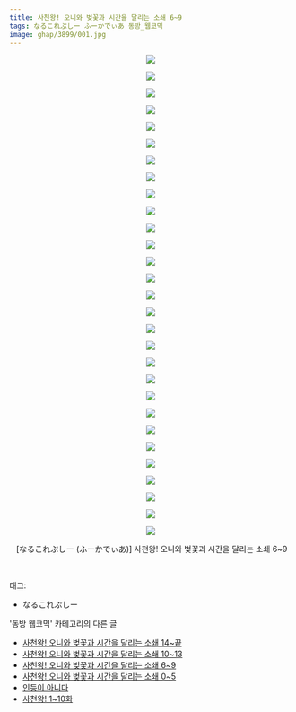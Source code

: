 ```yaml
---
title: 사천왕! 오니와 벚꽃과 시간을 달리는 소쇄 6~9
tags: なるこれぷしー ふーかでぃあ 동방_웹코믹
image: ghap/3899/001.jpg
---
```

<div class="article">
<p style="text-align: center; clear: none; float: none;"><img src="{{ site.nasurl }}/ghap/3899/001.jpg"/></p>
<p style="text-align: center; clear: none; float: none;"><img src="{{ site.nasurl }}/ghap/3899/002.jpg"/></p>
<p style="text-align: center; clear: none; float: none;"><img src="{{ site.nasurl }}/ghap/3899/003.jpg"/></p>
<p style="text-align: center; clear: none; float: none;"><img src="{{ site.nasurl }}/ghap/3899/004.jpg"/></p>
<p style="text-align: center; clear: none; float: none;"><img src="{{ site.nasurl }}/ghap/3899/005.jpg"/></p>
<p style="text-align: center; clear: none; float: none;"><img src="{{ site.nasurl }}/ghap/3899/006.jpg"/></p>
<p style="text-align: center; clear: none; float: none;"><img src="{{ site.nasurl }}/ghap/3899/007.jpg"/></p>
<p style="text-align: center; clear: none; float: none;"><img src="{{ site.nasurl }}/ghap/3899/008.jpg"/></p>
<p style="text-align: center; clear: none; float: none;"><img src="{{ site.nasurl }}/ghap/3899/009.jpg"/></p>
<p style="text-align: center; clear: none; float: none;"><img src="{{ site.nasurl }}/ghap/3899/010.jpg"/></p>
<p style="text-align: center; clear: none; float: none;"><img src="{{ site.nasurl }}/ghap/3899/011.jpg"/></p>
<p style="text-align: center; clear: none; float: none;"><img src="{{ site.nasurl }}/ghap/3899/012.jpg"/></p>
<p style="text-align: center; clear: none; float: none;"><img src="{{ site.nasurl }}/ghap/3899/013.jpg"/></p>
<p style="text-align: center; clear: none; float: none;"><img src="{{ site.nasurl }}/ghap/3899/014.jpg"/></p>
<p style="text-align: center; clear: none; float: none;"><img src="{{ site.nasurl }}/ghap/3899/015.jpg"/></p>
<p style="text-align: center; clear: none; float: none;"><img src="{{ site.nasurl }}/ghap/3899/016.jpg"/></p>
<p style="text-align: center; clear: none; float: none;"><img src="{{ site.nasurl }}/ghap/3899/017.jpg"/></p>
<p style="text-align: center; clear: none; float: none;"><img src="{{ site.nasurl }}/ghap/3899/018.jpg"/></p>
<p style="text-align: center; clear: none; float: none;"><img src="{{ site.nasurl }}/ghap/3899/019.jpg"/></p>
<p style="text-align: center; clear: none; float: none;"><img src="{{ site.nasurl }}/ghap/3899/020.jpg"/></p>
<p style="text-align: center; clear: none; float: none;"><img src="{{ site.nasurl }}/ghap/3899/021.jpg"/></p>
<p style="text-align: center; clear: none; float: none;"><img src="{{ site.nasurl }}/ghap/3899/022.jpg"/></p>
<p style="text-align: center; clear: none; float: none;"><img src="{{ site.nasurl }}/ghap/3899/023.jpg"/></p>
<p style="text-align: center; clear: none; float: none;"><img src="{{ site.nasurl }}/ghap/3899/024.jpg"/></p>
<p style="text-align: center; clear: none; float: none;"><img src="{{ site.nasurl }}/ghap/3899/025.jpg"/></p>
<p style="text-align: center; clear: none; float: none;"><img src="{{ site.nasurl }}/ghap/3899/026.jpg"/></p>
<p style="text-align: center; clear: none; float: none;"><img src="{{ site.nasurl }}/ghap/3899/027.jpg"/></p>
<p style="text-align: center; clear: none; float: none;"><img src="{{ site.nasurl }}/ghap/3899/028.jpg"/></p>
<p style="text-align: center; clear: none; float: none;"><img src="{{ site.nasurl }}/ghap/3899/029.jpg"/></p>
<p style="text-align: center; clear: none; float: none;"> [なるこれぷしー (ふーかでぃあ)] 사천왕! 오니와 벚꽃과 시간을 달리는 소쇄 6~9</p>
<p style="text-align: center;"><br/></p>
</div><div class="tagTrail">
<p>태그: </p>
<ul>
<li>なるこれぷしー</li>
</ul>
</div><div class="another">
<p>'동방 웹코믹' 카테고리의 다른 글</p>
<ul>
<li><a href="/2017-10-22-ghap_3901">사천왕! 오니와 벚꽃과 시간을 달리는 소쇄 14~끝</a></li>
<li><a href="/2017-10-22-ghap_3900">사천왕! 오니와 벚꽃과 시간을 달리는 소쇄 10~13</a></li>
<li><a href="/2017-10-22-ghap_3899">사천왕! 오니와 벚꽃과 시간을 달리는 소쇄 6~9</a></li>
<li><a href="/2017-10-22-ghap_3898">사천왕! 오니와 벚꽃과 시간을 달리는 소쇄 0~5</a></li>
<li><a href="/2017-10-22-ghap_3897">인등이 아니다</a></li>
<li><a href="/2017-10-22-ghap_3896">사천왕! 1~10화</a></li>
</ul>
</div><div class="cb_module cb_fluid">
<div class="cb_wrt cb_profile">
</div><!-- commentList close -->
</div>